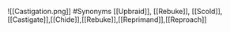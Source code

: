![[Castigation.png]]
#Synonyms [[Upbraid]], [[Rebuke]], [[Scold]], [[Castigate]],[[Chide]],[[Rebuke]],[[Reprimand]],[[Reproach]]
